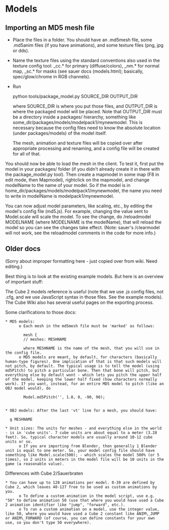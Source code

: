 Models
======

Importing an MD5 mesh file
--------------------------

* Place the files in a folder. You should have an .md5mesh file, some .md5anim files (if you have animations), and some texture files (png, jpg or dds).
* Name the texture files using the standard conventions also used in the texture config tool: \_cc.\* for primary (diffuse/colors), \_nm.\* for normal map, \_sc.\* for masks (see sauer docs (models.html); basically, spec/glow/chrome in RGB channels).
* Run

    python tools/package\_model.py SOURCE\_DIR OUTPUT\_DIR

  where SOURCE\_DIR is where you put those files, and OUTPUT\_DIR is where the packaged model will be placed. Note that OUTPUT\_DIR must be a directory inside a packages/ hierarchy, something like some\_dir/packages/models/modelpack1/mynewmodel. This is necessary because the config files need to know the absolute location (under packages/models) of the model itself.

  The mesh, animation and texture files will be copied over after appropriate processing and renaming, and a config file will be created for all of that.

You should now be able to load the mesh in the client. To test it, first put the model in your packages/ folder (if you didn't already create it in there with the package\_model.py tool). Then create a mapmodel in some map (F8 in edit mode, then Mapmodel), rightclick on the mapmodel, and change modelName to the name of your model. So if the model is in home\_dir/packages/models/modelpack1/mynewmodel, the name you need to write in modelName is modelpack1/mynewmodel.

You can now adjust model parameters, like scaling, etc., by editing the model's config file (md5.js). For example, changing the value sent to Model.scale will scale the model. To see the change, do /reloadmodel MODELNAME (where MODELNAME is the modelName), that will reload the model so you can see the changes take effect. (Note: sauer's /clearmodel will not work, see the reloadmodel comments in the code for more info.)


Older docs
----------

(Sorry about improper formatting here - just copied over from wiki. Need editing.)

Best thing is to look at the existing example models. But here is an overview of important stuff:

The Cube 2 models reference is useful (note that we use .js config files, not .cfg, and we use JavaScript syntax in those files. See the example models). The Cube Wiki also has several useful pages on the exporting process.

Some clarifications to those docs:

    * MD5 models:
          o Each mesh in the md5mesh file must be 'marked' as follows:

            mesh {
            // meshes: MESHNAME

            where MESHNAME is the name of the mesh, that you will use in the config file.
          o MD5 models are meant, by default, for characters (basically human-type figures). One implication of that is that such models will not pitch, by default. The typical usage is to tell the model (using md5Pitch) to pitch a particular bone. Then that bone will pitch, but everything else by default wont - which lets you pitch the upper half of the model, keeping the lower half fixed (how characters normally work). If you want, instead, for an entire MD5 model to pitch (like an OBJ model would), do

            Model.md5Pitch('', 1.0, 0, -90, 90);


    * OBJ models: After the last 'vt' line for a mesh, you should have:

      g MESHNAME

    * Unit sizes: The units for meshes - and everything else in the world - is in 'cube units'. 7 cube units are about equal to a meter (3.28 feet). So, typical character models are usually around 10-12 cube units or so.
          o If you are importing from Blender, then generally 1 Blender unit is equal to one meter. So, your model config file should have something like Model.scale(500); - which scales the model 500% (or 5 times), so 2 units in meters in the model file will be 10 units in the game (a reasonable value).


Differences with Cube 2/Sauerbraten

    * You can have up to 128 animations per model. 0-39 are defined by Cube 2, which leaves 40-127 free to be used as custom animations by you.
          o To define a custom animation in the model script, use e.g. "50" to define animation 50 (use that where you would have used a Cube 2 animation identifier like "jump", "forward", etc.).
          o To run a custom animation on a model, use the integer value, like 50, where you would have used a Cube 2 constant like ANIM\_JUMP or ANIM\_FORWARD (of course, you can define constants for your own use, so you don't type 50 everywhere).

